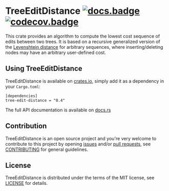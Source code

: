 # TreeEditDistance [![docs.badge]][docs.home] [![codecov.badge]][codecov.home]

This crate provides an algorithm to compute the lowest cost sequence of edits between two trees.
It is based on a recursive generalized version of the [Levenshtein distance][levenshtein] for
arbitrary sequences, where inserting/deleting nodes may have an arbitrary user-defined cost.

## Using TreeEditDistance

TreeEditDistance is available on [crates.io], simply add it as a dependency in your `Cargo.toml`:

```
[dependencies]
tree-edit-distance = "0.4"
```

The full API documentation is available on [docs.rs][docs.home]

## Contribution

TreeEditDistance is an open source project and you're very welcome to contribute to this project by
opening [issues] and/or [pull requests][pulls], see [CONTRIBUTING] for general
guidelines.

## License

TreeEditDistance is distributed under the terms of the MIT license, see [LICENSE] for details.

[crates.io]:        https://crates.io/crates/tree-edit-distance

[docs.home]:        https://docs.rs/tree-edit-distance
[docs.badge]:       https://docs.rs/tree-edit-distance/badge.svg

[codecov.home]:     https://codecov.io/gh/brunocodutra/tree-edit-distance
[codecov.badge]:    https://codecov.io/gh/brunocodutra/tree-edit-distance/branch/master/graph/badge.svg

[issues]:           https://github.com/brunocodutra/tree-edit-distance/issues
[pulls]:            https://github.com/brunocodutra/tree-edit-distance/pulls

[LICENSE]:          https://github.com/brunocodutra/tree-edit-distance/blob/master/LICENSE
[CONTRIBUTING]:     https://github.com/brunocodutra/tree-edit-distance/blob/master/CONTRIBUTING.md

[levenshtein]:      https://en.wikipedia.org/wiki/Levenshtein_distance
